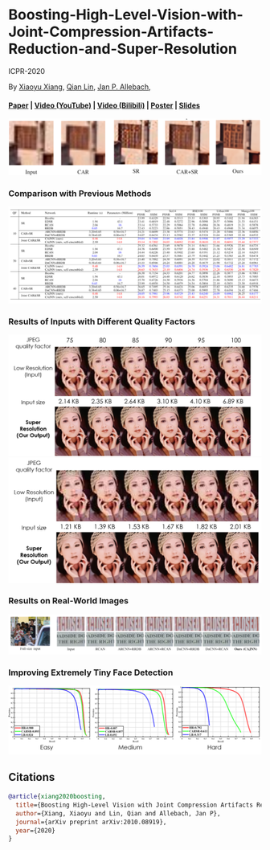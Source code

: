 # Boosting-High-Level-Vision-with-Joint-Compression-Artifacts-Reduction-and-Super-Resolution
ICPR-2020

By [Xiaoyu Xiang](https://engineering.purdue.edu/people/xiaoyu.xiang.1), [Qian Lin](https://scholar.google.com/citations?user=LdvJBLYAAAAJ&hl=en), [Jan P. Allebach](https://engineering.purdue.edu/~allebach/),

#### [Paper](https://arxiv.org/pdf/2010.08919) | [Video (YouTube)](https://www.youtube.com/watch?v=9pJZBUWr74c) | [Video (Bilibili)](https://www.bilibili.com/video/BV1GA411476H) | [Poster](./demos/poster.pdf) | [Slides](./demos/slides.pdf)

![teaser](./demos/teaser.png)

### Comparison with Previous Methods
![table](./demos/table.png)

### Results of Inputs with Different Quality Factors
![q1](./demos/qf1.png)
![q2](./demos/qf2.png)

### Results on Real-World Images
![real_wolrd](./demos/real_world.png)

### Improving Extremely Tiny Face Detection
![tiny_face](./demos/tiny_face.png)

## Citations
```BibTex
@article{xiang2020boosting,
  title={Boosting High-Level Vision with Joint Compression Artifacts Reduction and Super-Resolution},
  author={Xiang, Xiaoyu and Lin, Qian and Allebach, Jan P},
  journal={arXiv preprint arXiv:2010.08919},
  year={2020}
}
```